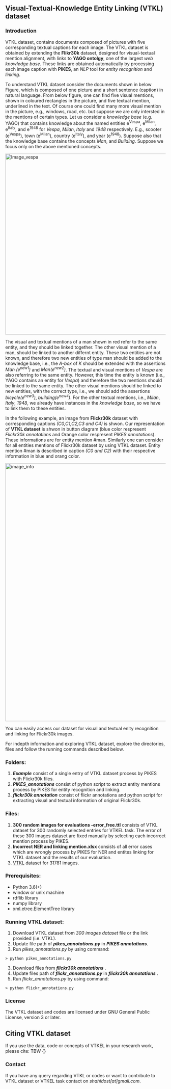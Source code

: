 ## Visual-Textual-Knowledge Entity Linking (VTKL) dataset
### Introduction
VTKL dataset, contains documents composed of pictures with five corresponding textual captions for each image. The VTKL dataset is obtained by extending the **Flikr30k** dataset, designed for visual-textual mention alignment, with links to **YAGO ontolgy**, one of the largest *web knowledge base*. These links are obtained automatically by processing each image caption with **PIKES**, an *NLP* tool for *entity recognition* and *linking*. 


To understand VTKL dataset consider the documents shown in below Figure, which is composed of one picture and a short sentence (caption) in natural language. From below figure, one can find five visual mentions, shown in coloured rectangles in the picture, and five textual mention, underlined in the text. Of course one could find many more visual mention in the picture, e.g., windows, road, etc. but suppose we are only intersted in the mentions of certain types. Let us consider a *knowledge base* (e.g. YAGO) that contains knowledge about the named entities e<sup>Vespa</sup>, e<sup>Milan</sup>, e<sup>Italy</sup>, and e<sup>1948</sup> for *Vespa*, *Milan*, *Italy* and *1948* respectively. E.g., scooter (e<sup>Vespa</sup>), town (e<sup>Milan</sup>), country (e<sup>Italy</sup>), and year (e<sup>1948</sup>). Suppose also that the knowledge base contains the concepts *Man*, and *Building*. Suppose we focus only on the above mentioned concepts.


<img width="568" alt="Image_vespa" src="https://user-images.githubusercontent.com/25593410/54939550-25539980-4f29-11e9-986b-08d88e371506.png">


The visual and textual mentions of a man shown in red refer to the same entity, and they should be linked together. The other visual mention of a man, should be linked to another differnt entity. These two entities are not known, and therefore two new entities of type man should be added to the knowledge base, i.e., the *A-box* of *K* should be extended with the assertions *Man (e<sup>new1</sup>)* and *Man(e<sup>new2</sup>)*. The textual and visual mentions of *Vespa* are also referring to the same entity. However, this time the entity is known (i.e., YAGO contains an entity for *Vespa*) and therefore the two mentions should be linked to the same entity. The other visual mentions should be linked to new entities, with the correct type, i.e., we should add the assertions *bicycle(e<sup>new3</sup>)*, *building(e<sup>new4</sup>)*. For the other textual mentions, i.e., *Milan*, *Italy*, *1948*, we already have instances in the *knowledge base*, so we have to link them to these entities.

In the following example, an image from **Flickr30k** dataset with corresponding captions *(C0,C1,C2,C3 and C4)* is shwon. Our representation of **VTKL dataset** is shwon in button diagram (blue color respresent *Flickr30k annotations* and Orange color respresent *PIKES annotations*). These informations are for entity mention #man. Similarly one can consider for all entities mentions of Flickr30k dataset by using VTKL dataset. Entity mention #man is described in caption *(C0 and C2)* with their respective information in blue and orang color.


<img width="810" alt="image_info" src="https://user-images.githubusercontent.com/25593410/54940311-ca22a680-4f2a-11e9-8366-7ffa043d1dcf.png">

You can easily access our dataset for visual and textual enity recognition and linking for Flickr30k images.

For indepth information and exploring VTKL dataset, explore the directories, files and follow the running commands described below.

### Folders:
1. ***Example*** consist of a single entry of VTKL dataset process by PIKES with Flickr30k files.
2. ***PIKES_annotations*** consist of python script to extract entity mentions process by PIKES for entity recognition and linking.
3. ***flickr30k annotation*** consist of flickr annotations and python script for extracting visual and textual information of original Flickr30k.

### Files:
1. **300 random images for evaluations -error_free.ttl** consists of VTKL dataset for 300 randomly selected entries for VTKEL task. The error of these 300 images dataset are fixed manually by selecting each incorrect mention process by PIKES.
2. **Incorrect NER and linking mention.xlsx** consists of all error cases which are wrongly process by PIKES for NER and entites linking for VTKL dataset and the results of our evaluation.
3. [VTKL](https://figshare.com/account/projects/61421/articles/7882781) dataset for 31781 images.

### Prerequisites:
- Python 3.6(+)
- window or unix machine
- rdflib library
- numpy library
- xml.etree.ElementTree library

### Running VTKL dataset:
1. Download VTKL dataset from *300 images dataset* file or the link provided (i.e. VTKL).
2. Update file path of ***pikes_annotations.py*** in ***PIKES annotations***.
3. Run *pikes_annotations.py* by using command:
```
> python pikes_annotations.py
```
3. Download files from ***flickr30k annotations*** .
4. Update files path of ***flickr_annotations.py*** in ***flickr30k annotations*** .
5. Run *flickr_annotations.py* by using command:
```
> python flickr_annotations.py
```


### License
The VTKL dataset and codes are licensed under GNU General Public License, version 3 or later.

## Citing VTKL dataset
If you use the data, code or concepts of VTKEL in your research work, please cite:
TBW {}

### Contact
If you have any query regarding VTKL or codes or want to contribute to VTKL dataset or VTKEL task contact on *shahidost[at]gmail.com*.
